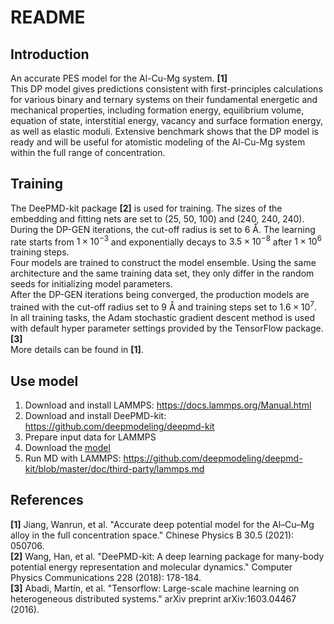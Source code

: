 # README

## Introduction
An accurate PES model for the Al-Cu-Mg system. **[1]**  
This DP model gives predictions consistent with first-principles calculations for various binary and ternary systems on their fundamental energetic and mechanical properties, including formation energy, equilibrium volume, equation of state, interstitial energy, vacancy and surface formation energy, as well as elastic moduli. Extensive benchmark shows that the DP model is ready and will be useful for atomistic modeling of the Al-Cu-Mg system within the full range of concentration.

## Training
The DeePMD-kit package **[2]** is used for training.
The sizes of the embedding and fitting nets are set to (25, 50, 100) and (240, 240, 240). During the DP-GEN iterations, the cut-off radius is set to 6 Å. The learning rate starts from $1 × 10^{−3}$ and exponentially decays to $3.5 × 10^{−8}$ after $1 × 10^6$ training steps.  
Four models are trained to construct the model ensemble. Using the same architecture and the same training data set, they only differ in the random seeds for initializing model parameters.  
After the DP-GEN iterations being converged, the production models are trained with the cut-off radius set to 9 Å and training steps set to $1.6 × 10^7$. In all training tasks, the Adam stochastic gradient descent method is used with default hyper parameter settings provided by the TensorFlow package. **[3]**  
More details can be found in **[1]**.  


## Use model
1. Download and install LAMMPS: https://docs.lammps.org/Manual.html
2. Download and install DeePMD-kit: https://github.com/deepmodeling/deepmd-kit
3. Prepare input data for LAMMPS
4. Download the [model](https://aisquare.oss-us-east-1.aliyuncs.com/AIS-Square/models/AlMgCu-full-consentration-model/graph.pb)
5. Run MD with LAMMPS: https://github.com/deepmodeling/deepmd-kit/blob/master/doc/third-party/lammps.md

## References
**[1]** Jiang, Wanrun, et al. "Accurate deep potential model for the Al–Cu–Mg alloy in the full concentration space." Chinese Physics B 30.5 (2021): 050706.  
**[2]** Wang, Han, et al. "DeePMD-kit: A deep learning package for many-body potential energy representation and molecular dynamics." Computer Physics Communications 228 (2018): 178-184.  
**[3]** Abadi, Martín, et al. "Tensorflow: Large-scale machine learning on heterogeneous distributed systems." arXiv preprint arXiv:1603.04467 (2016).

